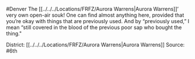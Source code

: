 #Denver 
The [[../../../Locations/FRFZ/Aurora Warrens|Aurora Warrens]]’ very own open-air souk! One can find almost anything here, provided that you’re okay with things that are previously used. And by “previously used,” I mean “still covered in the blood of the previous poor sap who bought the thing."

District: [[../../../Locations/FRFZ/Aurora Warrens|Aurora Warrens]]
Source: #6th